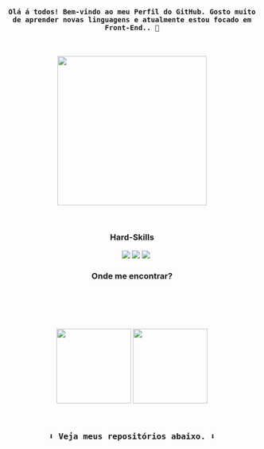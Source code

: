 <h4 align="center"><samp>Olá á todos! Bem-vindo ao meu Perfil do GitHub. Gosto muito de aprender novas linguagens e atualmente estou focado em Front-End.. 💙 </samp></h4>

<br>

<p align="center"><img height="300px"src="https://c.tenor.com/UvRP_jsaucMAAAAC/bart-simpson-simpson.gif"></p>
 
<br>

<h3 align="center">Hard-Skills</h3>
<p align="center">
<img src="https://img.shields.io/badge/Python-16493f?style=for-the-badge&logo=python&logoColor=white" alt=""> <img src="https://img.shields.io/badge/HTML-16493f?style=for-the-badge&logo=html5&logoColor=white" alt=""> <img src="https://img.shields.io/badge/CSS-16493f?&style=for-the-badge&logo=css3&logoColor=white" alt=""> <img 
src="https://img.shields.io/badge/JavaScript-16493f?style=for-the-badge&logo=javascript&logoColor=white" alt=""> <img src="https://img.shields.io/badge/React-16493f?style=for-the-badge&logo=react&logoColor=white"> <img src="https://img.shields.io/badge/Bootstrap-16493f?style=for-the-badge&logo=bootstrap&logoColor=white"> <img src="https://img.shields.io/badge/Java-16493f?style=for-the-badge&logo=java&logoColor=white">
</p>


<h3 align="center">Onde me encontrar?</h3>
<p align="center">
<a href="mailto:natanpedrodasilva@gmail.com" target="_blank"><img src="https://img.shields.io/badge/Gmail-16493f?style=for-the-badge&logo=gmail&logoColor=white" alt=""></a>
<a href="https://www.instagram.com/p3drosep/" target="_blank"><img src="https://img.shields.io/badge/Instagram-16493f?style=for-the-badge&logo=instagram&logoColor=white" alt=""></a> <a href="https://www.linkedin.com/in/nat%C3%A3-pedro-da-silva-735443218/" target="_blank"><img src="https://img.shields.io/badge/LinkedIn-16493f?style=for-the-badge&logo=linkedin&logoColor=white" alt=""></a>
</p>

<br> <br>

<p align="center">
<img height="150em" src="https://github-readme-stats.vercel.app/api/top-langs/?username=DevPedro10&layout=compact&langs_count=7&theme=gotham"/>
<img height="150em" src="https://github-readme-streak-stats.herokuapp.com/?user=DevPedro10&theme=gotham"/>
</p>

<br>

<h3 align="center"><samp>⬇️ Veja meus repositórios abaixo. ⬇️<samp></h3>
